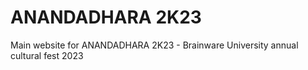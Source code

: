 # ANANDADHARA 2K23
Main website for ANANDADHARA 2K23 - Brainware University annual cultural fest 2023
